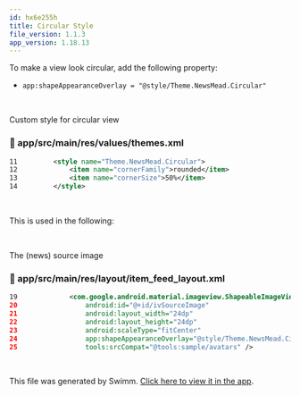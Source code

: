 ```yaml
---
id: hx6e255h
title: Circular Style
file_version: 1.1.3
app_version: 1.18.13
---
```


To make a view look circular, add the following property:

*   `app:shapeAppearanceOverlay = "@style/Theme.NewsMead.Circular"`

<br/>

Custom style for circular view
<!-- NOTE-swimm-snippet: the lines below link your snippet to Swimm -->
### 📄 app/src/main/res/values/themes.xml
```xml
11         <style name="Theme.NewsMead.Circular">
12             <item name="cornerFamily">rounded</item>
13             <item name="cornerSize">50%</item>
14         </style>
```

<br/>

This is used in the following:

<br/>

The (news) source image
<!-- NOTE-swimm-snippet: the lines below link your snippet to Swimm -->
### 📄 app/src/main/res/layout/item_feed_layout.xml
```xml
19             <com.google.android.material.imageview.ShapeableImageView
20                 android:id="@+id/ivSourceImage"
21                 android:layout_width="24dp"
22                 android:layout_height="24dp"
23                 android:scaleType="fitCenter"
24                 app:shapeAppearanceOverlay="@style/Theme.NewsMead.Circular"
25                 tools:srcCompat="@tools:sample/avatars" />
```

<br/>

This file was generated by Swimm. [Click here to view it in the app](https://app.swimm.io/repos/Z2l0aHViJTNBJTNBbmV3c21lYWQlM0ElM0F1YmVyZ29ubXg=/docs/hx6e255h).

